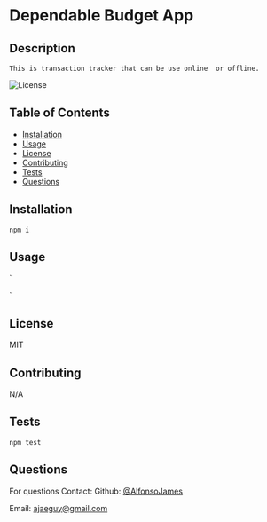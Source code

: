 
# Dependable Budget App

## Description

    This is transaction tracker that can be use online  or offline.

![License](https://img.shields.io/badge/License-MIT-blue.svg)

## Table of Contents

- [Installation](#installation)
- [Usage](#usage)
- [License](#license)
- [Contributing](#contributing)
- [Tests](#tests)
- [Questions](#questions)
    

## Installation



`
npm i
`

## Usage



`

`

## License

MIT

## Contributing

N/A

## Tests



`
npm test
`

## Questions

For questions Contact:
Github: [@AlfonsoJames](https://github.com/AlfonsoJames)

Email: ajaeguy@gmail.com
